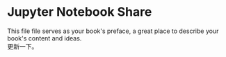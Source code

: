 # Jupyter Notebook Share

This file file serves as your book's preface, a great place to describe your book's content and ideas.  
更新一下。


